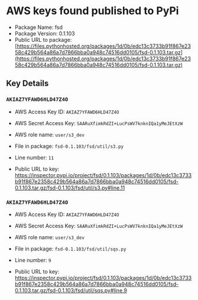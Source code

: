 # AWS keys found published to PyPi

* Package Name: fsd
* Package Version: 0.1.103
* Public URL to package: [https://files.pythonhosted.org/packages/1d/0b/edc13c3733b91f867e2358c429b564a86a7d7866bba0a948c74516dd0105/fsd-0.1.103.tar.gz](https://files.pythonhosted.org/packages/1d/0b/edc13c3733b91f867e2358c429b564a86a7d7866bba0a948c74516dd0105/fsd-0.1.103.tar.gz)

## Key Details

### `AKIAZ7YFAWD6HLD47Z4O`

* AWS Access Key ID: `AKIAZ7YFAWD6HLD47Z4O`
* AWS Secret Access Key: `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` 
* AWS role name: `user/s3_dev`
* File in package: `fsd-0.1.103/fsd/util/s3.py`
* Line number: `11`

* Public URL to key: https://inspector.pypi.io/project/fsd/0.1.103/packages/1d/0b/edc13c3733b91f867e2358c429b564a86a7d7866bba0a948c74516dd0105/fsd-0.1.103.tar.gz/fsd-0.1.103/fsd/util/s3.py#line.11



### `AKIAZ7YFAWD6HLD47Z4O`

* AWS Access Key ID: `AKIAZ7YFAWD6HLD47Z4O`
* AWS Secret Access Key: `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` 
* AWS role name: `user/s3_dev`
* File in package: `fsd-0.1.103/fsd/util/sqs.py`
* Line number: `9`

* Public URL to key: https://inspector.pypi.io/project/fsd/0.1.103/packages/1d/0b/edc13c3733b91f867e2358c429b564a86a7d7866bba0a948c74516dd0105/fsd-0.1.103.tar.gz/fsd-0.1.103/fsd/util/sqs.py#line.9


